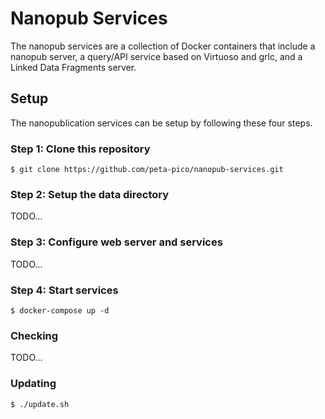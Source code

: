 Nanopub Services
================

The nanopub services are a collection of Docker containers that include a
nanopub server, a query/API service based on Virtuoso and grlc, and a Linked
Data Fragments server.

## Setup

The nanopublication services can be setup by following these four steps.

### Step 1: Clone this repository

    $ git clone https://github.com/peta-pico/nanopub-services.git

### Step 2: Setup the data directory

TODO...

### Step 3: Configure web server and services

TODO...

### Step 4: Start services

    $ docker-compose up -d

### Checking

TODO...

### Updating

    $ ./update.sh


